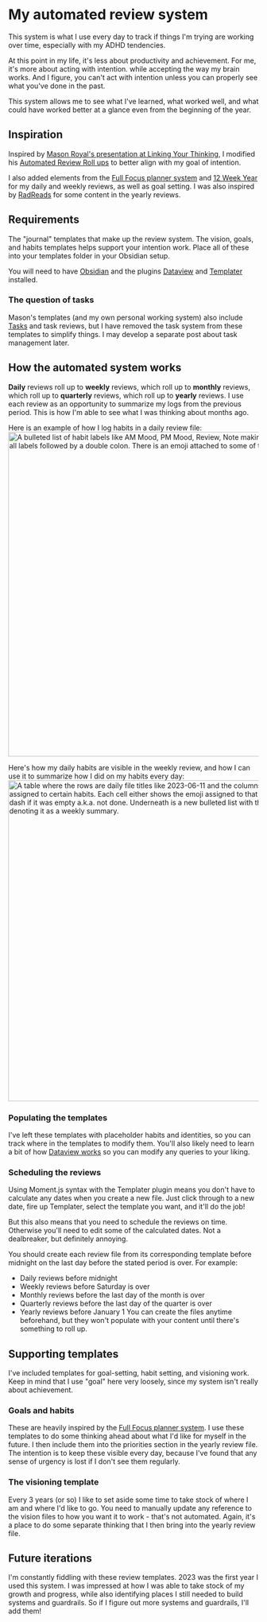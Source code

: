 # My automated review system

This system is what I use every day to track if things I'm trying are working  over time, especially with my ADHD tendencies.

At this point in my life, it's less about productivity and achievement. For me, it's more about acting with intention. while accepting the way my brain works. And I figure, you can't act with intention unless you can properly see what you've done in the past.

This system allows me to see what I've learned, what worked well, and what could have worked better at a glance even from the beginning of the year.

## Inspiration
Inspired by [Mason Royal's presentation at Linking Your Thinking](https://youtu.be/LowOdmZLF1E?si=5Qa4uwrlN533ap_p&t=929), I modified his [Automated Review Roll ups](https://github.com/masonroyal/obsidian-reviews) to better align with my goal of intention.

I also added elements from the [Full Focus planner system](https://fullfocus.co/) and [12 Week Year](https://12weekyear.com/) for my daily and weekly reviews, as well as goal setting. I was also inspired by [RadReads](https://radreads.co/productivity/) for some content in the yearly reviews.

## Requirements
The "journal" templates that make up the review system. The vision, goals, and habits templates helps support your intention work. Place all of these into your templates folder in your Obsidian setup.

You will need to have [Obsidian](https://obsidian.md/) and the plugins [Dataview](https://github.com/blacksmithgu/obsidian-dataview) and [Templater](https://github.com/SilentVoid13/Templater) installed.

### The question of tasks
Mason's templates (and my own personal working system) also include [Tasks](https://github.com/obsidian-tasks-group/obsidian-tasks) and task reviews, but I have removed the task system from these templates to simplify things. I may develop a separate post about task management later.

## How the automated system works
**Daily** reviews roll up to **weekly** reviews, which roll up to **monthly** reviews, which roll up to **quarterly** reviews, which roll up to **yearly** reviews. I use each review as an opportunity to summarize my logs from the previous period. This is how I'm able to see what I was thinking about months ago.

Here is an example of how I log habits in a daily review file:
<img width="653" alt="A bulleted list of habit labels like AM Mood, PM Mood, Review, Note making, Music, Read, with all labels followed by a double colon. There is an emoji attached to some of the items." src="https://github.com/AnitaYCheng/obsidian-automated-reviews/assets/6760632/e07912cd-9ba0-49a1-8b75-ce84dc7ad680">

Here's how my daily habits are visible in the weekly review, and how I can use it to summarize how I did on my habits every day:
<img width="646" alt="A table where the rows are daily file titles like 2023-06-11 and the columns are emojis assigned to certain habits. Each cell either shows the emoji assigned to that day's habit, or a dash if it was empty a.k.a. not done. Underneath is a new bulleted list with the habit labels denoting it as a weekly summary." src="https://github.com/AnitaYCheng/obsidian-automated-reviews/assets/6760632/7bd96733-a28b-462d-bdfa-2572a7eb442d">

### Populating the templates
I've left these templates with placeholder habits and identities, so you can track where in the templates to modify them. You'll also likely need to learn a bit of how [Dataview works](https://blacksmithgu.github.io/obsidian-dataview/queries/data-commands/) so you can modify any queries to your liking.

### Scheduling the reviews
Using Moment.js syntax with the Templater plugin means you don't have to calculate any dates when you create a new file. Just click through to a new date, fire up Templater, select the template you want, and it'll do the job!

But this also means that you need to schedule the reviews on time. Otherwise you'll need to edit some of the calculated dates. Not a dealbreaker, but definitely annoying.

You should create each review file from its corresponding template before midnight on the last day before the stated period is over. For example:
- Daily reviews before midnight
- Weekly reviews before Saturday is over
- Monthly reviews before the last day of the month is over
- Quarterly reviews before the last day of the quarter is over
- Yearly reviews before January 1
You can create the files anytime beforehand, but they won't populate with your content until there's something to roll up.

## Supporting templates
I've included templates for goal-setting, habit setting, and visioning work. Keep in mind that I use "goal" here very loosely, since my system isn't really about achievement. 

### Goals and habits
These are heavily inspired by the [Full Focus planner system](https://fullfocus.co/). I use these templates to do some thinking ahead about what I'd like for myself in the future. I then include them into the priorities section in the yearly review file. The intention is to keep these visible every day, because I've found that any sense of urgency is lost if I don't see them regularly.

### The visioning template
Every 3 years (or so) I like to set aside some time to take stock of where I am and where I'd like to go. You need to manually update any reference to the vision files to how you want it to work - that's not automated. Again, it's a place to do some separate thinking that I then bring into the yearly review file.

## Future iterations
I'm constantly fiddling with these review templates. 2023 was the first year I used this system. I was impressed at how I was able to take stock of my growth and progress, while also identifying places I still needed to build systems and guardrails. So if I figure out more systems and guardrails, I'll add them!
